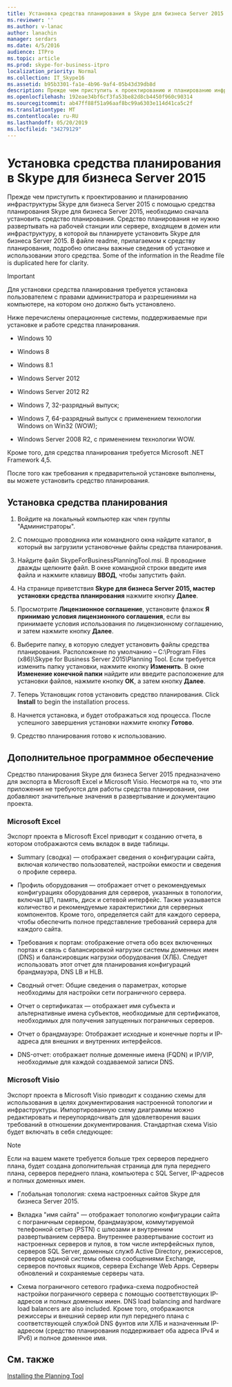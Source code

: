 ```yaml
---
title: Установка средства планирования в Skype для бизнеса Server 2015
ms.reviewer: ''
ms.author: v-lanac
author: lanachin
manager: serdars
ms.date: 4/5/2016
audience: ITPro
ms.topic: article
ms.prod: skype-for-business-itpro
localization_priority: Normal
ms.collection: IT_Skype16
ms.assetid: b95b3301-fa1e-4b96-9af4-05b43d39db8d
description: Прежде чем приступить к проектированию и планированию инфраструктуры Skype для бизнеса Server 2015 с помощью средства планирования Skype для бизнеса Server 2015, необходимо сначала установить средство планирования. Средство планирования не нужно развертывать на рабочей станции или сервере, входящем в домен или инфраструктуру, в которой вы планируете установить Skype для бизнеса Server 2015. В файле readme, прилагаемом к средству планирования, подробно описаны важные сведения об установке и использовании этого средства. Some of the information in the Readme file is duplicated here for clarity.
ms.openlocfilehash: 192eae34bf6cf3fa53be82d8cb4450f960c90314
ms.sourcegitcommit: ab47ff88f51a96aaf8bc99a6303e114d41ca5c2f
ms.translationtype: MT
ms.contentlocale: ru-RU
ms.lasthandoff: 05/20/2019
ms.locfileid: "34279129"
---
```

# <a name="install-the-planning-tool-in-skype-for-business-server-2015"></a>Установка средства планирования в Skype для бизнеса Server 2015

Прежде чем приступить к проектированию и планированию инфраструктуры Skype для бизнеса Server 2015 с помощью средства планирования Skype для бизнеса Server 2015, необходимо сначала установить средство планирования. Средство планирования не нужно развертывать на рабочей станции или сервере, входящем в домен или инфраструктуру, в которой вы планируете установить Skype для бизнеса Server 2015. В файле readme, прилагаемом к средству планирования, подробно описаны важные сведения об установке и использовании этого средства. Some of the information in the Readme file is duplicated here for clarity.

> [!IMPORTANT]
> Для установки средства планирования требуется установка пользователем с правами администратора и разрешениями на компьютере, на котором оно должно быть установлено.

Ниже перечислены операционные системы, поддерживаемые при установке и работе средства планирования.

- Windows 10

- Windows 8

- Windows 8.1

- Windows Server 2012

- Windows Server 2012 R2

- Windows 7, 32-разрядный выпуск;

- Windows 7, 64-разрядный выпуск с применением технологии Windows on Win32 (WOW);

- Windows Server 2008 R2, с применением технологии WOW.

Кроме того, для средства планирования требуется Microsoft .NET Framework 4,5.

После того как требования к предварительной установке выполнены, вы можете установить средство планирования.



## <a name="to-install-the-planning-tool"></a>Установка средства планирования

1. Войдите на локальный компьютер как член группы "Администраторы".

2. С помощью проводника или командного окна найдите каталог, в который вы загрузили установочные файлы средства планирования.

3. Найдите файл SkypeForBusinessPlanningTool.msi. В проводнике дважды щелкните файл. В окне командной строки введите имя файла и нажмите клавишу **ВВОД**, чтобы запустить файл.

4. На странице приветствия **Skype для бизнеса Server 2015, мастер установки средства планирования** нажмите кнопку **Далее**.

5. Просмотрите **Лицензионное соглашение**, установите флажок **Я принимаю условия лицензионного соглашения**, если вы принимаете условия использования по лицензионному соглашению, и затем нажмите кнопку **Далее**.

6. Выберите папку, в которую следует установить файлы средства планирования. Расположение по умолчанию – C:\Program Files (x86)\Skype for Business Server 2015\Planning Tool. Если требуется изменить папку установки, нажмите кнопку **Изменить**. В окне **Изменение конечной папки** найдите или введите расположение для установки файлов, нажмите кнопку **ОК**, а затем кнопку **Далее**.

7. Теперь Установщик готов установить средство планирования. Click **Install** to begin the installation process.

8. Начнется установка, и будет отображаться ход процесса. После успешного завершения установки нажмите кнопку **Готово**.

9. Средство планирования готово к использованию.

## <a name="optional-software"></a>Дополнительное программное обеспечение
<a name="Optional_Software"> </a>

Средство планирования Skype для бизнеса Server 2015 предназначено для экспорта в Microsoft Excel и Microsoft Visio. Несмотря на то, что эти приложения не требуются для работы средства планирования, они добавляют значительные значения в развертывание и документацию проекта.

### <a name="microsoft-excel"></a>Microsoft Excel

Экспорт проекта в Microsoft Excel приводит к созданию отчета, в котором отображаются семь вкладок в виде таблицы.

- Summary (сводка) — отображает сведения о конфигурации сайта, включая количество пользователей, настройки емкости и сведения о профиле сервера.

- Профиль оборудования — отображает отчет о рекомендуемых конфигурациях оборудования для серверов, указанных в топологии, включая ЦП, память, диск и сетевой интерфейс. Также указывается количество и рекомендуемые характеристики для серверных компонентов. Кроме того, определяется сайт для каждого сервера, чтобы обеспечить полное представление требований сервера для каждого сайта.

- Требования к портам: отображение отчета обо всех включенных портах и связь с балансировкой нагрузки системы доменных имен (DNS) и балансировщик нагрузки оборудования (ХЛБ). Следует использовать этот отчет для планирования конфигураций брандмауэра, DNS LB и HLB.

- Сводный отчет: Общие сведения о параметрах, которые необходимы для настройки сети пограничного сервера.

- Отчет о сертификатах — отображает имя субъекта и альтернативные имена субъектов, необходимые для сертификатов, необходимых для получения запущенных пограничных серверов.

- Отчет о брандмауэре: Отображает исходные и конечные порты и IP-адреса для внешних и внутренних интерфейсов.

- DNS-отчет: отображает полные доменные имена (FQDN) и IP/VIP, необходимые для каждой создаваемой записи DNS.

### <a name="microsoft-visio"></a>Microsoft Visio

Экспорт проекта в Microsoft Visio приводит к созданию схемы для использования в целях документирования настроенной топологии и инфраструктуры. Импортированную схему диаграммы можно редактировать и переупорядочивать для удовлетворения ваших требований в отношении документирования. Стандартная схема Visio будет включать в себя следующее:

> [!NOTE]
> Если на вашем макете требуется больше трех серверов переднего плана, будет создана дополнительная страница для пула переднего плана, серверов переднего плана, компьютера с SQL Server, IP-адресов и полных доменных имен.

- Глобальная топология: схема настроенных сайтов Skype для бизнеса Server 2015.

- Вкладка "имя сайта" — отображает топологию конфигурации сайта с пограничным сервером, брандмауэром, коммутируемой телефонной сетью (PSTN) с шлюзами и внутренним развертыванием сервера. Внутреннее развертывание состоит из настроенных серверов и пулов, в том числе интерфейсных пулов, серверов SQL Server, доменных служб Active Directory, режиссеров, серверов единой системы обмена сообщениями Exchange, серверов почтовых ящиков, сервера Exchange Web Apps. Серверы обновлений и сохраняемые серверы чата.

- Схема пограничного сетевого графика-схема подробностей настройки пограничного сервера с помощью соответствующих IP-адресов и полных доменных имен. DNS load balancing and hardware load balancers are also included. Кроме того, отображаются режиссеры и внешний сервер или пул переднего плана с соответствующей службой DNS фунтов или ХЛБ и назначенным IP-адресом (средство планирования поддерживает оба адреса IPv4 и IPv6) и полное доменное имя.

## <a name="see-also"></a>См. также
<a name="Optional_Software"> </a>

[Installing the Planning Tool](https://technet.microsoft.com/library/ebdc9e26-4b22-4b02-85b9-7462bcfe7c93.aspx)
